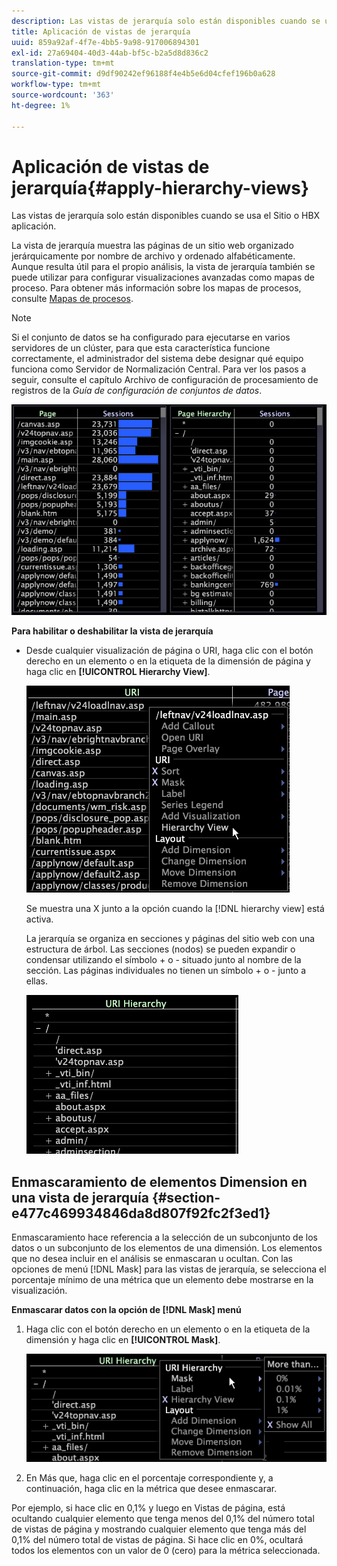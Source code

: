 ```yaml
---
description: Las vistas de jerarquía solo están disponibles cuando se usa el Sitio o HBX aplicación.
title: Aplicación de vistas de jerarquía
uuid: 859a92af-4f7e-4bb5-9a98-917006894301
exl-id: 27a69404-40d3-44ab-bf5c-b2a5d8d836c2
translation-type: tm+mt
source-git-commit: d9df90242ef96188f4e4b5e6d04cfef196b0a628
workflow-type: tm+mt
source-wordcount: '363'
ht-degree: 1%

---
```


# Aplicación de vistas de jerarquía{#apply-hierarchy-views}

Las vistas de jerarquía solo están disponibles cuando se usa el Sitio o HBX aplicación.

La vista de jerarquía muestra las páginas de un sitio web organizado jerárquicamente por nombre de archivo y ordenado alfabéticamente. Aunque resulta útil para el propio análisis, la vista de jerarquía también se puede utilizar para configurar visualizaciones avanzadas como mapas de proceso. Para obtener más información sobre los mapas de procesos, consulte [Mapas de procesos](../../../../home/c-get-started/c-analysis-vis/c-proc-maps/c-proc-maps.md#concept-880aee224404429785b733a4e80d275e).

>[!NOTE]
>
>Si el conjunto de datos se ha configurado para ejecutarse en varios servidores de un clúster, para que esta característica funcione correctamente, el administrador del sistema debe designar qué equipo funciona como Servidor de Normalización Central. Para ver los pasos a seguir, consulte el capítulo Archivo de configuración de procesamiento de registros de la *Guía de configuración de conjuntos de datos*.

![](assets/vis_Table_CompareHierarchy.png)

**Para habilitar o deshabilitar la vista de jerarquía**

* Desde cualquier visualización de página o URI, haga clic con el botón derecho en un elemento o en la etiqueta de la dimensión de página y haga clic en **[!UICONTROL Hierarchy View]**.

   ![](assets/mnu_Table_HierarchyView.png)

   Se muestra una X junto a la opción cuando la [!DNL hierarchy view] está activa.

   La jerarquía se organiza en secciones y páginas del sitio web con una estructura de árbol. Las secciones (nodos) se pueden expandir o condensar utilizando el símbolo + o - situado junto al nombre de la sección. Las páginas individuales no tienen un símbolo + o - junto a ellas.

   ![](assets/vis_Table_HierarchyView_Expanded.png)

## Enmascaramiento de elementos Dimension en una vista de jerarquía {#section-e477c469934846da8d807f92fc2f3ed1}

Enmascaramiento hace referencia a la selección de un subconjunto de los datos o un subconjunto de los elementos de una dimensión. Los elementos que no desea incluir en el análisis se enmascaran u ocultan. Con las opciones de menú [!DNL Mask] para las vistas de jerarquía, se selecciona el porcentaje mínimo de una métrica que un elemento debe mostrarse en la visualización.

**Enmascarar datos con la opción de  [!DNL Mask] menú**

1. Haga clic con el botón derecho en un elemento o en la etiqueta de la dimensión y haga clic en **[!UICONTROL Mask]**.

   ![](assets/mnu_Table_HierarchyView_Masking.png)

1. En Más que, haga clic en el porcentaje correspondiente y, a continuación, haga clic en la métrica que desee enmascarar.

Por ejemplo, si hace clic en 0,1% y luego en Vistas de página, está ocultando cualquier elemento que tenga menos del 0,1% del número total de vistas de página y mostrando cualquier elemento que tenga más del 0,1% del número total de vistas de página. Si hace clic en 0%, ocultará todos los elementos con un valor de 0 (cero) para la métrica seleccionada.
